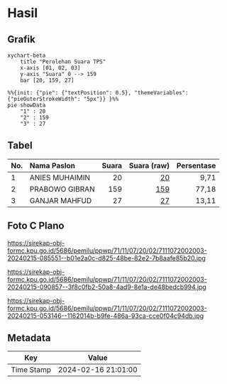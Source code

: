 # Hasil

## Grafik

```mermaid
xychart-beta
    title "Perolehan Suara TPS"
    x-axis [01, 02, 03]
    y-axis "Suara" 0 --> 159
    bar [20, 159, 27]
```

```mermaid
%%{init: {"pie": {"textPosition": 0.5}, "themeVariables": {"pieOuterStrokeWidth": "5px"}} }%%
pie showData
    "1" : 20
    "2" : 159
    "3" : 27
```

## Tabel

| No. | Nama Paslon    | Suara | Suara (raw) | Persentase |
|:--- |:-------------- | -----:| -----------:| ----------:|
| 1   | ANIES MUHAIMIN | 20    | [20][p-1]   | 9,71       |
| 2   | PRABOWO GIBRAN | 159   | [159][p-2]  | 77,18      |
| 3   | GANJAR MAHFUD  | 27    | [27][p-3]   | 13,11      |


[p-1]: https://github.com/gigit-pemilu/pemilu-2024-71-sulawesi-utara/blob/main/pilpres/hitung-suara/sub/71-sulawesi-utara/sub/11-bolaang-mongondow-selatan/sub/07-tomini/sub/2002-nunuka-raya/sub/003-tps/sub/paslon-1.txt
[p-2]: https://github.com/gigit-pemilu/pemilu-2024-71-sulawesi-utara/blob/main/pilpres/hitung-suara/sub/71-sulawesi-utara/sub/11-bolaang-mongondow-selatan/sub/07-tomini/sub/2002-nunuka-raya/sub/003-tps/sub/paslon-2.txt
[p-3]: https://github.com/gigit-pemilu/pemilu-2024-71-sulawesi-utara/blob/main/pilpres/hitung-suara/sub/71-sulawesi-utara/sub/11-bolaang-mongondow-selatan/sub/07-tomini/sub/2002-nunuka-raya/sub/003-tps/sub/paslon-3.txt

## Foto C Plano

https://sirekap-obj-formc.kpu.go.id/5686/pemilu/ppwp/71/11/07/20/02/7111072002003-20240215-085551--b01e2a0c-d825-48be-82e2-7b8aafe85b20.jpg

https://sirekap-obj-formc.kpu.go.id/5686/pemilu/ppwp/71/11/07/20/02/7111072002003-20240215-090857--3f8c0fb2-50a8-4ad9-8e1a-de48bedcb994.jpg

https://sirekap-obj-formc.kpu.go.id/5686/pemilu/ppwp/71/11/07/20/02/7111072002003-20240215-053146--1162014b-b9fe-486a-93ca-cce0f04c94db.jpg


## Metadata

| Key        | Value               |
| ---------- | ------------------- |
| Time Stamp | 2024-02-16 21:01:00 |




